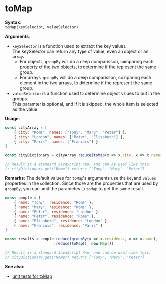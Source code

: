 # toMap
**Syntax**:  
`toMap(keySelector, valueSelector)`

**Arguments**:  
- `keySelector` is a function used to extraxt the key values.  
  The keySelector can return any type of value, even an object or an array.
  - For objects, `groupBy` will do a deep comparisson, comparing each property of the two
    objects, to determine if the represent the same group.
  - For arrays, `groupBy` will do a deep comparisson, comparing each element in the two
    arrays, to determine if the represent the same group.
- `valueSelector` is a function used to determine object values to put in the groups.  
  This paramter is optional, and if it is skipped, the whole item is selected as the value

**Usage**:
```javascript
const cityArray = [
    { city: "Rome", names: ["Tony", "Mary", "Peter"] },
    { city: "London", names: ["Peter", "Elisabeth"] },
    { city: "Paris", names: ["Francois"] }
]

const cityDictionary = cityArray.reduce(toMap(x => x.city, x => x.names), new Map())

// Result is a standard JavaScript Map, and can be used like this:
// cityDictionary.get("Rome") returns ["Tony", "Mary", "Peter"]
```

**Remarks**:
The default values for `toMap`'s arguments use the `key`and `values` properties
in the collection. Since those are the properties that are used by `groupBy`, you can
omit the parametes to `toMap` to get the same result.

```javascript
const people = [
    { name: "Tony", residence: "Rome" },
    { name: "Mary", residence: "Rome" },
    { name: "Peter", residence: "London" },
    { name: "Peter", residence: "Rome" },
    { name: "Elisabeth", residence: "London" },
    { name: "Francois", residence: "Paris" }
]

const results = people.reduce(groupBy(x => x.residence, x => x.name), [])
                      .reduce(toMap(), new Map())

// Result is a standard JavaScript Map, and can be used like this:
// cityDictionary.get("Rome") returns ["Tony", "Mary", "Peter"]
```

**See also**:
- [unit tests for toMap](../tests/toMap.tests.ts)
